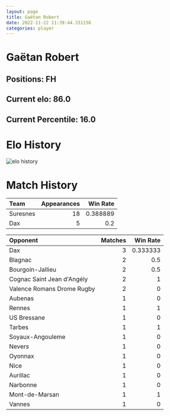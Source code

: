```yaml
---  
layout: page  
title: Gaëtan Robert  
date: 2022-11-22 11:39:44.331156  
categories: player  
---
```

# Gaëtan Robert

## Positions: FH

## Current elo: 86.0

## Current Percentile: 16.0

# Elo History


![elo history](history_GaëtanRobert.png)
# Match History


| Team     |   Appearances |   Win Rate |
|:---------|--------------:|-----------:|
| Suresnes |            18 |   0.388889 |
| Dax      |             5 |   0.2      |

| Opponent                   |   Matches |   Win Rate |
|:---------------------------|----------:|-----------:|
| Dax                        |         3 |   0.333333 |
| Blagnac                    |         2 |   0.5      |
| Bourgoin-Jallieu           |         2 |   0.5      |
| Cognac Saint Jean d'Angély |         2 |   1        |
| Valence Romans Drome Rugby |         2 |   0        |
| Aubenas                    |         1 |   0        |
| Rennes                     |         1 |   1        |
| US Bressane                |         1 |   0        |
| Tarbes                     |         1 |   1        |
| Soyaux-Angouleme           |         1 |   0        |
| Nevers                     |         1 |   0        |
| Oyonnax                    |         1 |   0        |
| Nice                       |         1 |   0        |
| Aurillac                   |         1 |   0        |
| Narbonne                   |         1 |   0        |
| Mont-de-Marsan             |         1 |   1        |
| Vannes                     |         1 |   0        |